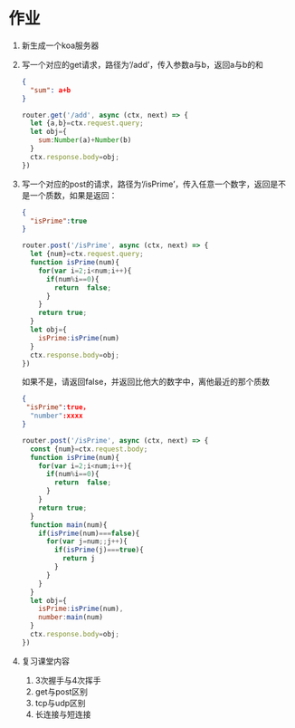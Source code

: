 # 作业

1. 新生成一个koa服务器

2. 写一个对应的get请求，路径为‘/add’，传入参数a与b，返回a与b的和

   ```json
   {
     "sum": a+b
   }
   ```

   ```js
   router.get('/add', async (ctx, next) => {
     let {a,b}=ctx.request.query;
     let obj={
       sum:Number(a)+Number(b)
     }
     ctx.response.body=obj;
   })
   ```

   

3. 写一个对应的post的请求，路径为‘/isPrime’，传入任意一个数字，返回是不是一个质数，如果是返回：

   ```json
   {
     "isPrime":true
   }
   ```

   ```js
   router.post('/isPrime', async (ctx, next) => {
     let {num}=ctx.request.query;
     function isPrime(num){
       for(var i=2;i<num;i++){
         if(num%i==0){
           return  false;
         }     
       }
       return true;
     }
     let obj={
       isPrime:isPrime(num)
     }
     ctx.response.body=obj;
   })
   ```

   如果不是，请返回false，并返回比他大的数字中，离他最近的那个质数

   ```json
   {
   	"isPrime":true，
     "number":xxxx
   }
   ```

   ```js
   router.post('/isPrime', async (ctx, next) => {
     const {num}=ctx.request.body;
     function isPrime(num){
       for(var i=2;i<num;i++){
         if(num%i==0){
           return  false;
         }     
       }
       return true;
     }
     function main(num){
       if(isPrime(num)===false){
         for(var j=num;;j++){
           if(isPrime(j)===true){
             return j
           }
         }
       }  
     }
     let obj={
       isPrime:isPrime(num),
       number:main(num)
     }
     ctx.response.body=obj;
   })
   ```

   

4. 复习课堂内容

   1. 3次握手与4次挥手
   2. get与post区别
   3. tcp与udp区别
   4. 长连接与短连接

